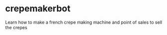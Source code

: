 # crepemakerbot
Learn how to make a french crepe making machine and point of sales to sell the crepes
